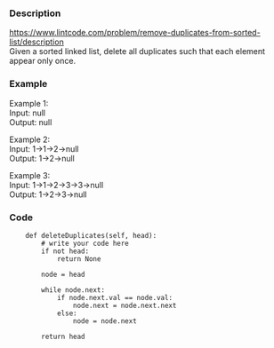 ### Description
https://www.lintcode.com/problem/remove-duplicates-from-sorted-list/description  
Given a sorted linked list, delete all duplicates such that each element appear only once.

### Example
Example 1:\
Input:  null\
Output: null

Example 2:\
Input:  1->1->2->null\
Output: 1->2->null
	
Example 3:\
Input:  1->1->2->3->3->null\
Output: 1->2->3->null
	
### Code
```
    def deleteDuplicates(self, head):
        # write your code here
        if not head:
            return None
        
        node = head
        
        while node.next:
            if node.next.val == node.val:
                node.next = node.next.next
            else:
                node = node.next
        
        return head
```
